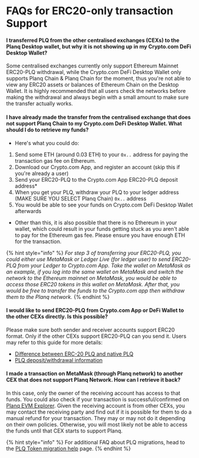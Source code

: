 # FAQs for ERC20-only transaction Support

#### I transferred PLQ from the other centralised exchanges (CEXs) to the Planq Desktop wallet, but why it is not showing up in my Crypto.com DeFi Desktop Wallet?

Some centralised exchanges currently only support Ethereum Mainnet ERC20-PLQ withdrawal, while the Crypto.com DeFi Desktop Wallet only supports Planq Chain & Planq Chain for the moment, thus you're not able to view any ERC20 assets or balances of Ethereum Chain on the Desktop Wallet. It is highly recommended that all users check the networks before making the withdrawal and always begin with a small amount to make sure the transfer actually works.

#### I have already made the transfer from the centralised exchange that does not support Planq Chain to my Crypto.com DeFi Desktop Wallet. What should I do to retrieve my funds?

* Here's what you could do:

1. Send some ETH (around 0.03 ETH) to your `0x..` address for paying the transaction gas fee on Ethereum.
2. Download our Crypto.com App, and register an account (skip this if you're already a user)
3. Send your ERC20-PLQ to the Crypto.com App ERC20-PLQ deposit address\*
4. When you get your PLQ, withdraw your PLQ to your ledger address (MAKE SURE YOU SELECT Planq Chain) `0x..` address
5. You would be able to see your funds on Crypto.com DeFi Desktop Wallet afterwards

* Other than this, it is also possible that there is no Ethereum in your wallet, which could result in your funds getting stuck as you aren't able to pay for the Ethereum gas fee. Please ensure you have enough ETH for the transaction.

{% hint style="info" %}
_For step 3 of transferring your ERC20-PLQ, you could either use MetaMask or Ledger Live (for ledger user) to send ERC20-PLQ from your Ledger to Crypto.com App. Take the wallet on MetaMask as an example, if you log into the same wallet on MetaMask and switch the network to the Ethereum mainnet on MetaMask, you would be able to access those ERC20 tokens in this wallet on MetaMask. After that, you would be free to transfer the funds to the Crypto.com app then withdraw them to the Planq network._
{% endhint %}

#### I would like to send ERC20-PLQ from Crypto.com App or DeFi Wallet to the other CEXs directly. Is this possible?

Please make sure both sender and receiver accounts support ERC20 format. Only if the other CEXs support ERC20-PLQ can you send it. Users may refer to this guide for more details:

* [Difference between ERC-20 PLQ and native PLQ](https://help.crypto.com/en/articles/5019195-send-and-receive-cro-the-difference-between-native-cro-and-erc20-cro)
* [PLQ deposit/withdrawal information](https://help.crypto.com/en/articles/4970776-cro-deposit-withdrawal-information-in-crypto-com-app)

#### I made a transaction on MetaMask (through Planq network) to another CEX that does not support Planq Network. How can I retrieve it back?

In this case, only the owner of the receiving account has access to that funds. You could also check if your transaction is successful/confirmed on [Planq EVM Explorer](https://evm.planq.network/). Given the receiving account is from other CEXs, you may contact the receiving party and find out if it is possible for them to do a manual refund for your transaction. They may or may not do it depending on their own policies. Otherwise, you will most likely not be able to access the funds until that CEX starts to support Planq.



{% hint style="info" %}
For additional FAQ about PLQ migrations, head to the [PLQ Token migration help](https://help.crypto.com/en/articles/5015397-all-about-cro-token-migration) page.
{% endhint %}

